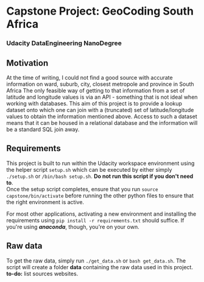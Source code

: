 # Capstone Project: GeoCoding South Africa
### Udacity DataEngineering NanoDegree

## Motivation
At the time of writing, I could not find a good source with accurate information on ward, suburb, city, closest metropole and province in South Africa
The only feasible way of getting to that information from a set of latitude and longitude values is via an API - something that is not ideal when working with databases.
This aim of this project is to provide a lookup dataset onto which one can join with a (truncated) set of latitude/longitude values to obtain the information mentioned above.
Access to such a dataset means that it can be housed in a relational database and the information will be a standard SQL join away.

## Requirements
This project is built to run within the Udacity workspace environment using the helper script `setup.sh` which can be executed by either simply `./setup.sh` or `/bin/bash setup.sh`. **Do not run this script if you don't need to**.  
Once the setup script completes, ensure that you run `source capstone/bin/activate` before running the other python files to ensure that the right environment is active.

For most other applications, activating a new environment and installing the requirements using `pip install -r requirements.txt` should suffice.  If you're using __*anaconda*__, though, you're on your own.

## Raw data
To get the raw data, simply run `./get_data.sh` or `bash get_data.sh`.  The script will create a folder **data** containing the raw data used in this project.  
**to-do:** list sources websites.
